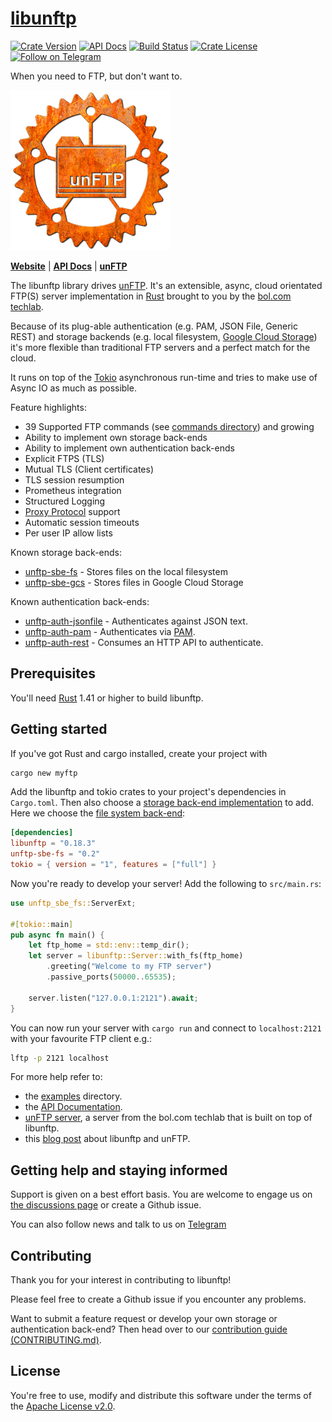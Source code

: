 # [libunftp](https://github.com/bolcom/libunftp)

[![Crate Version](https://img.shields.io/crates/v/libunftp.svg)](https://crates.io/crates/libunftp)
[![API Docs](https://docs.rs/libunftp/badge.svg)](https://docs.rs/libunftp)
[![Build Status](https://travis-ci.org/bolcom/libunftp.svg)](https://travis-ci.org/bolcom/libunftp)
[![Crate License](https://img.shields.io/crates/l/libunftp.svg)](https://crates.io/crates/libunftp)
[![Follow on Telegram](https://img.shields.io/badge/Follow%20on-Telegram-brightgreen.svg)](https://t.me/unftp)  


When you need to FTP, but don't want to.

![logo](logo.png)

[**Website**](https://unftp.rs) | [**API Docs**](https://docs.rs/libunftp) | [**unFTP**](https://github.com/bolcom/unFTP)

The libunftp library drives [unFTP](https://github.com/bolcom/unFTP). It's an extensible, async, cloud orientated FTP(S) 
server implementation in [Rust](https://rust-lang.org) brought to you by the [bol.com techlab](https://techlab.bol.com).

Because of its plug-able authentication (e.g. PAM, JSON File, Generic REST) and storage
backends (e.g. local filesystem, [Google Cloud Storage](https://cloud.google.com/storage)) it's
more flexible than traditional FTP servers and a perfect match for the cloud.

It runs on top of the [Tokio](https://tokio.rs) asynchronous run-time and tries to make use of Async IO as much as 
possible.

Feature highlights:

* 39 Supported FTP commands (see [commands directory](./src/server/controlchan/commands)) and growing
* Ability to implement own storage back-ends
* Ability to implement own authentication back-ends
* Explicit FTPS (TLS)
* Mutual TLS (Client certificates)
* TLS session resumption
* Prometheus integration
* Structured Logging
* [Proxy Protocol](https://www.haproxy.com/blog/haproxy/proxy-protocol/) support
* Automatic session timeouts
* Per user IP allow lists

Known storage back-ends:

* [unftp-sbe-fs](https://crates.io/crates/unftp-sbe-fs) - Stores files on the local filesystem 
* [unftp-sbe-gcs](https://crates.io/crates/unftp-sbe-gcs) - Stores files in Google Cloud Storage

Known authentication back-ends:

* [unftp-auth-jsonfile](https://crates.io/crates/unftp-auth-jsonfile) - Authenticates against JSON text.
* [unftp-auth-pam](https://crates.io/crates/unftp-auth-pam) - Authenticates via [PAM](https://en.wikipedia.org/wiki/Linux_PAM).
* [unftp-auth-rest](https://crates.io/crates/unftp-auth-rest) - Consumes an HTTP API to authenticate.

## Prerequisites

You'll need [Rust](https://rust-lang.org) 1.41 or higher to build libunftp.

## Getting started

If you've got Rust and cargo installed, create your project with

```sh
cargo new myftp
```

Add the libunftp and tokio crates to your project's dependencies in `Cargo.toml`. Then also choose
a [storage back-end implementation](https://crates.io/search?page=1&per_page=10&q=unftp-sbe) to
add. Here we choose the [file system back-end](https://crates.io/crates/unftp-sbe-fs):


```toml
[dependencies]
libunftp = "0.18.3"
unftp-sbe-fs = "0.2"
tokio = { version = "1", features = ["full"] }
```

Now you're ready to develop your server!
Add the following to `src/main.rs`:

```rust
use unftp_sbe_fs::ServerExt;

#[tokio::main]
pub async fn main() {
    let ftp_home = std::env::temp_dir();
    let server = libunftp::Server::with_fs(ftp_home)
        .greeting("Welcome to my FTP server")
        .passive_ports(50000..65535);
    
    server.listen("127.0.0.1:2121").await;
}
```

You can now run your server with `cargo run` and connect to `localhost:2121` with your favourite FTP client e.g.:

```sh
lftp -p 2121 localhost
```

For more help refer to:

- the [examples](./examples) directory.
- the [API Documentation](https://docs.rs/libunftp).
- [unFTP server](https://github.com/bolcom/unFTP), a server from the bol.com techlab that is built on top of libunftp.
- this [blog post](https://blog.abstractinvoke.com/05-07-unftp.html) about libunftp and unFTP.

## Getting help and staying informed

Support is given on a best effort basis. You are welcome to engage us on [the discussions page](https://github.com/bolcom/libunftp/discussions)
or create a Github issue.

You can also follow news and talk to us on [Telegram](https://t.me/unftp) 

## Contributing

Thank you for your interest in contributing to libunftp!

Please feel free to create a Github issue if you encounter any problems.

Want to submit a feature request or develop your own storage or authentication back-end? Then head over to 
our [contribution guide (CONTRIBUTING.md)](CONTRIBUTING.md).

## License

You're free to use, modify and distribute this software under the terms of the [Apache License v2.0](http://www.apache.org/licenses/LICENSE-2.0).
